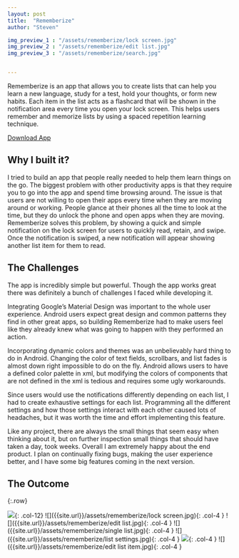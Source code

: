 ```yaml
---
layout: post
title:  "Rememberize"
author: "Steven"

img_preview_1 : "/assets/rememberize/lock screen.jpg"
img_preview_2 : "/assets/rememberize/edit list.jpg"
img_preview_3 : "/assets/rememberize/search.jpg"


---
```






Rememberize is an app that allows you to create lists that can help you learn a new language, study for a test, hold your thoughts, or form new habits. Each item in the list acts as a flashcard that will be shown in the notification area every time you open your lock screen. This helps users remember and memorize lists by using a spaced repetition learning technique.

[Download App](https://play.google.com/store/apps/details?id=com.tuccilabs.rememberize)

## Why I built it?

I tried to build an app that people really needed to help them learn things on the go. The biggest problem with other productivity apps is that they require you to go into the app and spend time browsing around. The issue is that users are not willing to open their apps every time when they are moving around or working. People glance at their phones all the time to look at the time, but they do unlock the phone and open apps when they are moving. Rememberize solves this problem, by showing a quick and simple notification on the lock screen for users to quickly read, retain, and swipe. Once the notification is swiped, a new notification will appear showing another list item for them to read.

##  The Challenges

The app is incredibly simple but powerful. Though the app works great there was definitely a bunch of challenges I faced while developing it.

Integrating Google’s Material Design was important to the whole user experience. Android users expect great design and common patterns they find in other great apps, so building Rememberize had to make users feel like they already knew what was going to happen with they performed an action.

Incorporating dynamic colors and themes was an unbelievably hard thing to do in Android. Changing the color of text fields, scrollbars, and list fades is almost down right impossible to do on the fly. Android allows users to have a defined color palette in xml, but modifying the colors of components that are not defined in the xml is tedious and requires some ugly workarounds.

Since users would use the notifications differently depending on each list, I had to create exhaustive settings for each list. Programming all the different settings and how those settings interact with each other caused lots of headaches, but it was worth the time and effort implementing this feature.

Like any project, there are always the small things that seem easy when thinking about it, but on further inspection small things that should have taken a day, took weeks. Overall I am extremely happy about the end product. I plan on continually fixing bugs, making the user experience better, and I have some big features coming in the next version.

## The Outcome

{:.row}

![]({{site.url}}/assets/rememberize/feature.jpg){: .col-12}
![]({{site.url}}/assets/rememberize/lock screen.jpg){: .col-4 }
![]({{site.url}}/assets/rememberize/edit list.jpg){: .col-4 }
![]({{site.url}}/assets/rememberize/single list.jpg){: .col-4 }
![]({{site.url}}/assets/rememberize/list settings.jpg){: .col-4 }
![]({{site.url}}/assets/rememberize/search.jpg){: .col-4 }
![]({{site.url}}/assets/rememberize/edit list item.jpg){: .col-4 }

